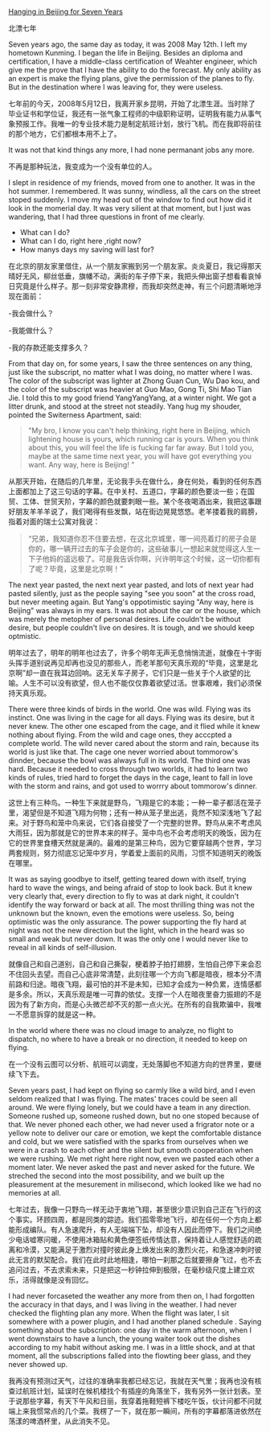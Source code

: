 [Hanging in Beijing for Seven Years](http://mp.weixin.qq.com/s?__biz=MjM5MjAzODU2MA==&mid=206941071&idx=1&sn=8f4470c71f9dc58244e0b3516fa1733a&3rd=MzA3MDU4NTYzMw==&scene=6#rd)

北漂七年

Seven years ago, the same day as today, it was 2008 May 12th. I left my hometown Kunming. I began the life in Beijing. Besides an diploma and certification,  I have a middle-class certification of Weahter engineer, which give me the prove that I have the ability to do the forecast. My only ability as an expert is make the flying plans, give the permission of the planes to fly. But in the destination where I was leaving for, they were useless.

七年前的今天，2008年5月12日，我离开家乡昆明，开始了北漂生涯。当时除了毕业证书和学位证，我还有一张气象工程师的中级职称证明，证明我有能力从事气象预报工作。我唯一的专业技术能力是制定航班计划，放行飞机。而在我即将前往的那个地方，它们都根本用不上了。

It was not that kind things any more, I had none permanant jobs any more.

不再是那种玩法，我变成为一个没有单位的人。

I slept in residence of my friends,  moved from one to another. It was in the hot summer. I remembered. It was sunny, windless, all the cars on the street stoped suddenly. I move my head out of the window to find out how did it look in the momerial day. It was very silient at that moment,  but I just was wandering, that I had three questions in front of me clearly.

- What can I do?
- What can I do, right here ,right now?
- How manys days my saving will last for?


在北京的朋友家里借住，从一个朋友家搬到另一个朋友家。炎炎夏日，我记得那天晴好无风，柳丝低垂，旗幡不动，满街的车子停下来，我把头伸出窗子想看看哀悼日究竟是什么样子。那一刻非常安静肃穆，而我却突然走神，有三个问题清晰地浮现在面前：

-我会做什么？

-我能做什么？

-我的存款还能支撑多久？

From that day on, for some years, I saw the three sentences on any thing,  just like the subscript, no matter what I was doing, no matter where I was. The color of the subscript was  lighter at Zhong Guan Cun, Wu Dao kou, and the color of the subscript was heavier at  Guo Mao, Gong Ti, Shi Mao Tian Jie. I told this to my good friend YangYangYang, at a winter night. We got a litter drunk, and stood at the street not steadily. Yang hug my shouder, pointed the Switerness Apartment, said:

> "My bro, I know you can't help thinking, right here in Beijing, which lightening house is yours, which running car is yours. When you think about this, you will feel the life is fucking far far away. But I told you, maybe at the same time next year, you     will have got everything you want. Any way, here is Beijing! "

从那天开始，在随后的几年里，无论我手头在做什么，身在何处，看到的任何东西上面都加上了这三句话的字幕。在中关村、五道口，字幕的颜色要淡一些；在国贸、工体、世贸天阶，字幕的颜色就要刺眼一些。某个冬夜喝酒出来，我把这事跟好朋友羊羊羊说了，我们喝得有些发飘，站在街边晃晃悠悠。老羊搂着我的肩膀，指着对面的瑞士公寓对我说：

> “兄弟，我知道你忍不住要去想，在这北京城里，哪一间亮着灯的房子会是你的，哪一辆开过去的车子会是你的，这些破事儿一想起来就觉得这人生一下子他妈的遥远极了。可是我告诉你啊，兴许明年这个时候，这一切你都有了呢？毕竟，这里是北京啊！”

The next year pasted, the next next year pasted,  and lots of next year had pasted silently, just as the people saying "see you soon" at the cross road,  but never meeting again. But Yang's oppotimistic saying "Any way, here is Beijing" was always in my ears. It was not about the car or the house, which was merely the metopher of personal desires. Life couldn't be without desire, but people couldn't live on desires. It is tough, and we should keep optmistic.

明年过去了，明年的明年也过去了，许多个明年无声无息悄悄流逝，就像在十字街头挥手道别说再见却再也没见的那些人，而老羊那句天真乐观的“毕竟，这里是北京啊”却一直在我耳边回响。这无关车子房子，它们只是一些关于个人欲望的比喻。人生不可以没有欲望，但人也不能仅仅靠着欲望过活。世事艰难，我们必须保持天真乐观。

There were three kinds of birds in the world. One was wild. Flying was its instinct. One was living in the cage for all days. Flying was its desire, but it never knew.  The other one escaped from the cage, and it flied while it knew nothing about flying. From the wild and cage ones, they acccpted a complete world. The wild never cared about the storm and rain, because its world is just like that. The cage one never worried about tommorow's dinnder, because the bowl was always full in its world. The third one was hard. Because it needed to cross through two worlds, it had to learn two kinds of rules, tried hard to forget the days in the cage,  leant to fall in love with the storm and rains, and got used to worrry about tommorow's dinner.

这世上有三种鸟。一种生下来就是野鸟，飞翔是它的本能；一种一辈子都活在笼子里，渴望但是不知道飞翔为何物；还有一种从笼子里出逃，竟然不知深浅地飞了起来。对于野鸟和笼中鸟来说，它们各自接受了一个完整的世界。野鸟从来不考虑风大雨狂，因为那就是它的世界本来的样子。笼中鸟也不会考虑明天的晚饭，因为在它的世界里食槽天然就是满的。最难的是第三种鸟，因为它要穿越两个世界，学习两套规则，努力彻底忘记笼中岁月，学着爱上面前的风雨，习惯不知道明天的晚饭在哪里。

It was as saying goodbye to itself, getting teared down with itself, trying hard to wave the wings, and being afraid of stop to look back. But it knew very clearly that, every direction to fly to was at dark night, it couldn't identify the way forward or back at all. The most thrilling thing was not the unknown  but the known, even the emotions were useless. So, being optimistic was the only assurance. The power supporting the fly hard at night was not the new direction but the light, which  in the heard was so small and weak but never down. It was the only one I would never like  to reveal in all kinds of self-illusion.

就像自己和自己道别，自己和自己撕裂，梗着脖子拍打翅膀，生怕自己停下来会忍不住回头去望。而自己心底非常清楚，此刻往哪一个方向飞都是暗夜，根本分不清前路和归途。暗夜飞翔，最可怕的并不是未知，已知才会成为一种负累，连情感都是多余。所以，天真乐观是唯一可靠的依仗。支撑一个人在暗夜里奋力振翅的不是因为有了新方向，而是心头微芒却不灭的那一点火光。在所有的自我欺骗中，我唯一不愿意拆穿的就是这一种。

In the world where there was no cloud image to analyze, no flight to dispatch, no where to have a break or no direction, it needed to keep on flying.

在一个没有云图可以分析、航班可以调度，无处落脚也不知道方向的世界里，要继续飞下去。

Seven years past, I had kept on flying so carmly like a wild bird, and I even seldom realized that I was flying.  The mates' traces could be seen all around. We were flying lonely, but we could have a team in any direction. Someone rushed up, someone rushed down, but no one stoped because of that. We never phoned each other, we had never used a frigrator note or a yellow note to deliver our care or emotion, we kept the comfortable distance and cold, but we were satisfied with the sparks from ourselves when we were in a crash to each other and the silent but smooth cooperation when we were rushing. We met right here right now, even we pasted each other a moment later. We never asked the past and never asked for the future. We streched the second into the most possibility, and we built up the pleasurement at the mesurement in milisecond, which looked like we had no memories at all.

七年过去，我像一只野鸟一样无动于衷地飞翔，甚至很少意识到自己正在飞行的这个事实。环顾四周，都是同类的踪迹。我们孤零零地飞行，却在任何一个方向上都能形成编队。有人急速爬升，有人无端端下坠，却没有人因此而停下。我们之间绝少电话嘘寒问暖，不使用冰箱贴和黄色便签纸传情达意，保持着让人感觉舒适的疏离和冷漠，又能满足于激烈对撞时彼此身上焕发出来的激烈火花，和急速冲刺时彼此无言的默契配合。我们在此时此地相逢，哪怕一刹那之后就要擦身飞过，也不去追问过去，不去求索未来，只是把这一秒钟拉伸到极限，在毫秒级尺度上建立欢乐，活得就像是没有回忆。

I had never forcaseted the weather any more from then on, I had forgotten the accuracy in that days, and I was living in the weather. I had never checked the flighting plan any more. When the flight was later, I  sit somewhere with a power plugin, and  I had another planed schedule . Saying something about the subscription: one day in the warm afternoon, when I went downstairs to have a lunch, the young waiter took out the dishes according to my habit without asking me. I was in a little shock, and at that moment, all the subscriptions falled into the flowting beer glass, and they never showed up.

我再没有预测过天气，过往的准确率我都已经忘记，我就在天气里；我再也没有核查过航班计划，延误时在候机楼找个有插座的角落坐下，我有另外一张计划表。至于说那些字幕，有天下午风和日丽，我穿着拖鞋短裤下楼吃午饭，伙计问都不问就端上来我惯常点的几个菜。我楞了一下，就在那一瞬间，所有的字幕都落进依然在荡漾的啤酒杯里，从此消失不见。



